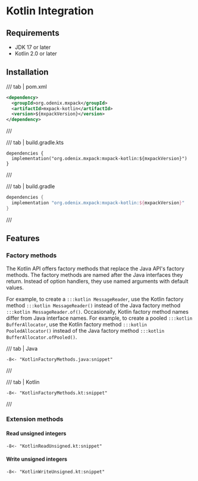 # Kotlin Integration

## Requirements

* JDK 17 or later
* Kotlin 2.0 or later

## Installation

/// tab | pom.xml
```xml
<dependency>
  <groupId>org.odenix.mxpack</groupId>
  <artifactId>mxpack-kotlin</artifactId>
  <version>${mxpackVersion}</version>
</dependency>
```
///

/// tab | build.gradle.kts
```{.kotlin}
dependencies {
  implementation("org.odenix.mxpack:mxpack-kotlin:${mxpackVersion}")
}
```
///

/// tab | build.gradle
```groovy
dependencies {
  implementation "org.odenix.mxpack:mxpack-kotlin:${mxpackVersion}"
}
```
///

## Features

### Factory methods

The Kotlin API offers factory methods that replace the Java API's factory methods.
The factory methods are named after the Java interfaces they return.
Instead of option handlers, they use named arguments with default values.

For example, to create a `:::kotlin MessageReader`, use the Kotlin factory method
`:::kotlin MessageReader()` instead of the Java factory method `:::kotlin MessageReader.of()`.
Occasionally, Kotlin factory method names differ from Java interface names.
For example, to create a pooled `:::kotlin BufferAllocator`, use the Kotlin factory method
`:::kotlin PooledAllocator()` instead of the Java factory method `:::kotlin BufferAllocator.ofPooled()`.

/// tab | Java
```{.java}
-8<- "KotlinFactoryMethods.java:snippet"
```
///

/// tab | Kotlin
```{.java}
-8<- "KotlinFactoryMethods.kt:snippet"
```
///

### Extension methods

#### Read unsigned integers

```{.kotlin}
-8<- "KotlinReadUnsigned.kt:snippet"
```

#### Write unsigned integers

```{.kotlin}
-8<- "KotlinWriteUnsigned.kt:snippet"
```
